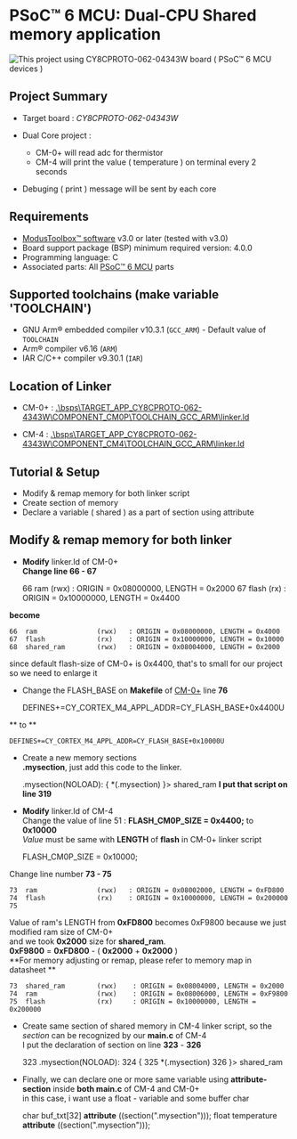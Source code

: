 # PSoC&trade; 6 MCU: Dual-CPU Shared memory application

![This project using **CY8CPROTO-062-04343W** board ( PSoC&trade; 6 MCU devices )](https://www.infineon.com/export/sites/default/_images/product/evaluation-boards/cypress-boards/CY8CPROTO-062-4343W_0.jpg_1361197165.jpg)

## Project Summary

- Target board : *CY8CPROTO-062-04343W*
- Dual Core project :

	-	CM-0+ will read adc for thermistor
	-	CM-4 will print the value ( temperature ) on terminal every 2 seconds
- Debuging ( print ) message will be sent by each core

## Requirements

- [ModusToolbox&trade; software](https://www.infineon.com/modustoolbox) v3.0 or later (tested with v3.0)
- Board support package (BSP) minimum required version: 4.0.0
- Programming language: C
- Associated parts: All [PSoC&trade; 6 MCU](https://www.infineon.com/cms/en/product/microcontroller/32-bit-psoc-arm-cortex-microcontroller/psoc-6-32-bit-arm-cortex-m4-mcu/) parts


## Supported toolchains (make variable 'TOOLCHAIN')

- GNU Arm® embedded compiler v10.3.1 (`GCC_ARM`) - Default value of `TOOLCHAIN`
- Arm&reg; compiler v6.16 (`ARM`)
- IAR C/C++ compiler v9.30.1 (`IAR`)


## Location of Linker 

- CM-0+ :  [.\bsps\TARGET_APP_CY8CPROTO-062-4343W\COMPONENT_CM0P\TOOLCHAIN_GCC_ARM\linker.ld](.\bsps\TARGET_APP_CY8CPROTO-062-4343W\COMPONENT_CM0P\TOOLCHAIN_GCC_ARM\linker.ld)


- CM-4  :  [.\bsps\TARGET_APP_CY8CPROTO-062-4343W\COMPONENT_CM4\TOOLCHAIN_GCC_ARM\linker.ld](.\bsps\TARGET_APP_CY8CPROTO-062-4343W\COMPONENT_CM4\TOOLCHAIN_GCC_ARM\linker.ld)

## Tutorial & Setup

- Modify & remap memory for both linker script
- Create section of memory
- Declare a variable ( shared ) as a part of section using attribute

## Modify & remap memory for both linker

- **Modify** linker.ld of CM-0+ <br>
	**Change line 66 - 67**
	
	66	ram               (rwx)   : ORIGIN = 0x08000000, LENGTH = 0x2000
    67	flash             (rx)    : ORIGIN = 0x10000000, LENGTH = 0x4400 

 **become** 	


    66	ram               (rwx)   : ORIGIN = 0x08000000, LENGTH = 0x4000
    67	flash             (rx)    : ORIGIN = 0x10000000, LENGTH = 0x10000
    68	shared_ram        (rwx)   : ORIGIN = 0x08004000, LENGTH = 0x2000

since default flash-size of CM-0+ is 0x4400, that's to small for our project 
so we need to enlarge it
- Change the FLASH_BASE on **Makefile** of [CM-0+](.\..\Dual-CPU_IPC\proj_cm0p\Makefile) line **76**
	
	DEFINES+=CY_CORTEX_M4_APPL_ADDR=CY_FLASH_BASE+0x4400U

** to **

	DEFINES+=CY_CORTEX_M4_APPL_ADDR=CY_FLASH_BASE+0x10000U
	
- Create a new memory sections<br>
	**.mysection**, just add this code to the linker. 
	
	.mysection(NOLOAD):
	{
		*(.mysection)
	}> shared_ram
**I put that script on line 319**

- **Modify** linker.ld of CM-4<br>
	Change the value of line 51 : **FLASH_CM0P_SIZE  = 0x4400;** to **0x10000**<br>
	*Value* must be same with **LENGTH** of **flash** in CM-0+ linker script
	
	FLASH_CM0P_SIZE  = 0x10000;

Change line number **73 - 75**
    
    73 	ram               (rwx)   : ORIGIN = 0x08002000, LENGTH = 0xFD800
    74 	flash             (rx)    : ORIGIN = 0x10000000, LENGTH = 0x200000
    75

Value of ram's LENGTH from **0xFD800** becomes 0xF9800 because we just modified ram size of CM-0+<br> 
and we took **0x2000** size for **shared_ram**. <br>
**0xF9800** = **0xFD800** - ( **0x2000** + **0x2000** ) <br>
**For memory adjusting or remap, please refer to memory map in datasheet **

	73	shared_ram        (rwx)    : ORIGIN = 0x08004000, LENGTH = 0x2000
    74	ram               (rwx)    : ORIGIN = 0x08006000, LENGTH = 0xF9800
    75	flash             (rx)     : ORIGIN = 0x10000000, LENGTH = 0x200000
    
-	Create same section of shared memory in CM-4 linker script, so the *section* can be recognized by our **main.c** of CM-4<br>
	I put the declaration of section on line **323** - **326** 

	323	.mysection(NOLOAD):
	324	{
	325	    *(.mysection)
	326	}> shared_ram
	
- 	Finally, we can declare one or more same variable using **attribute-section** inside **both main.c** of CM-4 and CM-0+<br>
	in this case, i want use a float - variable and some buffer char
	
	char buf_txt[32] __attribute__ ((section(".mysection")));
	float temperature __attribute__ ((section(".mysection")));

